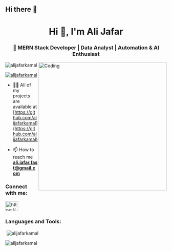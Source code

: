 ## Hi there 👋
<h1 align="center">Hi 👋, I'm Ali Jafar</h1>
<h3 align="center">🚀 MERN Stack Developer | Data Analyst | Automation & AI Enthusiast </h3>
<img align="right" alt="Coding" width="400" src="https://cdn.dribbble.com/users/1162077/screenshots/3848914/programmer.gif">
<p align="left"> <img src="https://komarev.com/ghpvc/?username=alijafarkamal&label=Profile%20views&color=0e75b6&style=flat" alt="alijafarkamal" /> </p>

<p align="left"> <a href="https://github.com/ryo-ma/github-profile-trophy"><img src="https://github-profile-trophy.vercel.app/?username=alijafarkamal" alt="alijafarkamal" /></a> </p>

- 👨‍💻 All of my projects are available at [https://github.com/alijafarkamal](https://github.com/alijafarkamal)

- 📫 How to reach me **ali.jafar.fast@gmail.com**

<h3 align="left">Connect with me:</h3>
<p align="left">
<a href="https://linkedin.com/in/https://www.linkedin.com/in/ali-jafar-5152a8300/" target="blank"><img align="center" src="https://raw.githubusercontent.com/rahuldkjain/github-profile-readme-generator/master/src/images/icons/Social/linked-in-alt.svg" alt="https://www.linkedin.com/in/ali-jafar-5152a8300/" height="30" width="40" /></a>
</p>

<h3 align="left">Languages and Tools:</h3>


<p>&nbsp;<img align="center" src="https://github-readme-stats.vercel.app/api?username=alijafarkamal&show_icons=true&locale=en" alt="alijafarkamal" /></p>

<p><img align="center" src="https://github-readme-streak-stats.herokuapp.com/?user=alijafarkamal&" alt="alijafarkamal" /></p>

